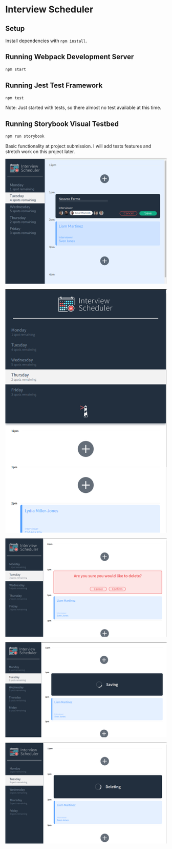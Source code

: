# Interview Scheduler

## Setup

Install dependencies with `npm install`.

## Running Webpack Development Server

```sh
npm start
```

## Running Jest Test Framework

```sh
npm test
```

Note: Just started with tests, so there almost no test available at this time.

## Running Storybook Visual Testbed

```sh
npm run storybook
```

Basic functionality at project submission. I will add tests features and stretch work on this project later.

!["Form and schedule app screenshot"](https://github.com/elyeel/scheduler/blob/master/docs/Scheduler_screenshot1.png)

!["@portable devices view"](https://github.com/elyeel/scheduler/blob/master/docs/Scheduler_portable_view.png)

!["confirming screenshot"](https://github.com/elyeel/scheduler/blob/master/docs/Scheduler_confirming.png)

!["Saving screenshot"](https://github.com/elyeel/scheduler/blob/master/docs/Scheduler_saving.png)

!["Deleting screenshot"](https://github.com/elyeel/scheduler/blob/master/docs/Scheduler_deleting.png)
